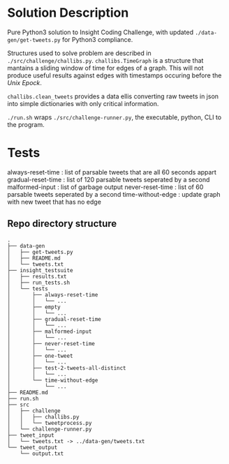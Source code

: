 # Solution Description

Pure Python3 solution to Insight Coding Challenge, with updated `./data-gen/get-tweets.py` for Python3 compliance.

Structures used to solve problem are described in `./src/challenge/challibs.py`. `challibs.TimeGraph` is a structure that mantains a sliding window of time for edges of a graph. This will not produce useful results against edges with timestamps occuring before the *Unix Epock*.

`challibs.clean_tweets` provides a data ellis converting raw tweets in json into simple dictionaries with only critical information.

`./run.sh` wraps `./src/challenge-runner.py`, the executable, python, CLI to the program.

# Tests
always-reset-time  : list of parsable tweets that are all 60 seconds appart
gradual-reset-time : list of 120 parsable tweets seperated by a second
malformed-input    : list of garbage output
never-reset-time   : list of 60 parsable tweets seperated by a second
time-without-edge  : update graph with new tweet that has no edge

## Repo directory structure

    .
    ├── data-gen
    │   ├── get-tweets.py
    │   ├── README.md
    │   └── tweets.txt
    ├── insight_testsuite
    │   ├── results.txt
    │   ├── run_tests.sh
    │   └── tests
    │       ├── always-reset-time
    │       │   └── ...
    │       ├── empty
    │       │   └── ...
    │       ├── gradual-reset-time
    │       │   └── ...
    │       ├── malformed-input
    │       │   └── ...
    │       ├── never-reset-time
    │       │   └── ...
    │       ├── one-tweet
    │       │   └── ...
    │       ├── test-2-tweets-all-distinct
    │       │   └── ...
    │       └── time-without-edge
    │           └── ...
    ├── README.md
    ├── run.sh
    ├── src
    │   ├── challenge
    │   │   ├── challibs.py
    │   │   └── tweetprocess.py
    │   └── challenge-runner.py
    ├── tweet_input
    │   └── tweets.txt -> ../data-gen/tweets.txt
    └── tweet_output
        └── output.txt


